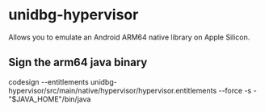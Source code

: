 # unidbg-hypervisor

Allows you to emulate an Android ARM64 native library on Apple Silicon.<br>

## Sign the arm64 java binary
codesign --entitlements unidbg-hypervisor/src/main/native/hypervisor/hypervisor.entitlements --force -s - "$JAVA_HOME"/bin/java
